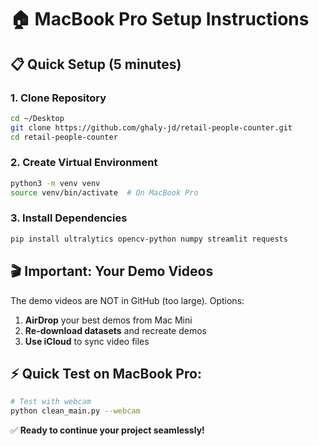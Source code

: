 # 🏠 MacBook Pro Setup Instructions

## 📋 Quick Setup (5 minutes)

### 1. Clone Repository
```bash
cd ~/Desktop
git clone https://github.com/ghaly-jd/retail-people-counter.git
cd retail-people-counter
```

### 2. Create Virtual Environment
```bash
python3 -m venv venv
source venv/bin/activate  # On MacBook Pro
```

### 3. Install Dependencies
```bash
pip install ultralytics opencv-python numpy streamlit requests
```

## 🎬 **Important: Your Demo Videos**
The demo videos are NOT in GitHub (too large). Options:
1. **AirDrop** your best demos from Mac Mini
2. **Re-download datasets** and recreate demos
3. **Use iCloud** to sync video files

## ⚡ **Quick Test on MacBook Pro:**
```bash
# Test with webcam
python clean_main.py --webcam
```

✅ **Ready to continue your project seamlessly!**
